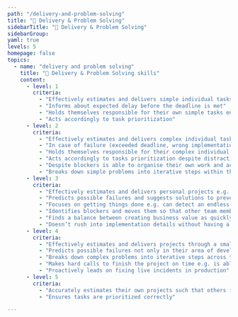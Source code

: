 ```yaml
---
path: "/delivery-and-problem-solving"
title: "🚢 Delivery & Problem Solving"
sidebarTitle: "🚢 Delivery & Problem Solving"
sidebarGroup:
yaml: true
levels: 5
homepage: false
topics:
  - name: "delivery and problem solving"
    title: "🚢 Delivery & Problem Solving skills"
    content:
      - level: 1
        criteria:
          - "Effectively estimates and delivers simple individual tasks"
          - "Informs about expected delay before the deadline is met"
          - "Holds themselves responsible for their own simple tasks end-to-end (at each phase of delivery - from design, through implementation to production deploy)"
          - "Acts accordingly to task prioritization"
      - level: 2
        criteria:
          - "Effectively estimates and delivers complex individual tasks"
          - "In case of failure (exceeded deadline, wrong implementation etc.) is able to come up with recovery plan i.e. takes actions to fix issues that already took place"
          - "Holds themselves responsible for their complex individual tasks end-to-end (at each phase of delivery - from design, through implementation to production deploy)"
          - "Acts accordingly to tasks prioritization despite distractions e.g. focuses on most important deliverables at a time and doesn’t get distracted by irrelevant tasks that popped up unexpectedly"
          - "Despite blockers is able to organise their own work and actively attempts to remove blockers with help of other team members"
          - "Breaks down simple problems into iterative steps within their domain - e.g. BE developer is given a complex task and breaks it down into 3 smaller BE tasks"
      - level: 3
        criteria:
          - "Effectively estimates and delivers personal projects e.g. holds responsibility for FE part of the app as the only FE developer in the team"
          - "Predicts possible failures and suggests solutions to prevent these from happening"
          - "Focuses on getting things done e.g. can detect an endless going discussion and take actions to eventually make a decision"
          - "Identifies blockers and moves them so that other team members become unblocked"
          - "Finds a balance between creating business value as quickly as possible and keeping sight of stability and longer-term quality"
          - "Doesn’t rush into implementation details without having a shared understanding of the overall goal"
      - level: 4
        criteria:
          - "Effectively estimates and delivers projects through a small team e.g. is responsible for a small team of devs within their department, like an iOS dev being responsible for work of other 3 iOS devs in the project"
          - "Predicts possible failures not only in their area of development but other teammates as well"
          - "Breaks down complex problems into iterative steps across the team - e.g. BE dev is given a complex task and breaks it down into smaller tasks for BE, FE and mobile dev; complex features"
          - "Makes hard calls to finish the project on time e.g. is able to choose best solutions in difficult circumstances"
          - "Proactively leads on fixing live incidents in production"
      - level: 5
        criteria:
          - "Accurately estimates their own projects such that others in the organization can depend on them e.g. acts as a consultant for other organization’s members in terms of estimations, delivery etc."
          - "Ensures tasks are prioritized correctly"

---
```

